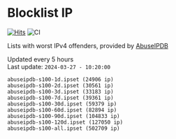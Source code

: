# Blocklist IP

[![Hits](https://hits.seeyoufarm.com/api/count/incr/badge.svg?url=https%3A%2F%2Fgithub.com%2Fborestad%2Fblocklist-ip%2F&count_bg=%2379C83D&title_bg=%23555555&icon=&icon_color=%23E7E7E7&title=hits&edge_flat=false)](https://hits.seeyoufarm.com)  ![CI](https://img.shields.io/github/workflow/status/borestad/blocklist-ip/CI?style=flat-square)

Lists with worst IPv4 offenders, provided by [AbuseIPDB](https://www.abuseipdb.com/)

<!-- FOOTER-PLACEHOLDER -->
Updated every 5 hours<br>
Last update: `2024-03-27 - 10:20:00`
```
abuseipdb-s100-1d.ipset (24906 ip)
abuseipdb-s100-2d.ipset (30561 ip)
abuseipdb-s100-3d.ipset (33183 ip)
abuseipdb-s100-7d.ipset (39361 ip)
abuseipdb-s100-30d.ipset (59379 ip)
abuseipdb-s100-60d.ipset (82894 ip)
abuseipdb-s100-90d.ipset (104833 ip)
abuseipdb-s100-120d.ipset (127050 ip)
abuseipdb-s100-all.ipset (502709 ip)
```

